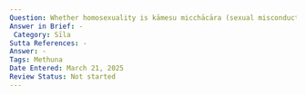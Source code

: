 ```yaml
---
Question: Whether homosexuality is kāmesu micchācāra (sexual misconduct)?
Answer in Brief: -
 Category: Sīla
Sutta References: -
Answer: -
Tags: Methuna
Date Entered: March 21, 2025
Review Status: Not started
---
```

